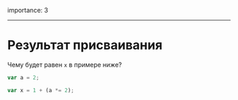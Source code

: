 importance: 3

---

# Результат присваивания

Чему будет равен `x` в примере ниже?

```js
var a = 2;

var x = 1 + (a *= 2);
```

